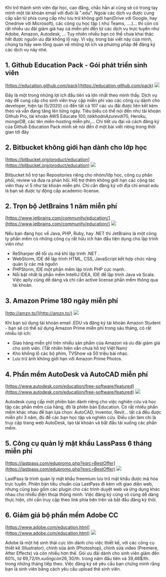 Khi trở thành sinh viên đại học, cao đẳng, chắc hẳn ai cũng sẽ có trong tay mình một tài khoản email với đuôi là ".edu". Ngoài các dịch vụ được cung cấp sẵn từ phía cung cấp như lưu trữ không giới hạn(Drive với Google, hay Onedrive với Microsoft), các công cụ học tập ( như Teams, ....)... thì còn có rất nhiều ưu đãi giảm giá hay cả miễn phí đến từ các dịch vụ trực tuyến như Adobe, Amazon, Autodesk, ...
Tuy nhiên nhiều bạn có thể chưa khai thác hết được nguồn ưu đãi khổng lồ này. Vì vậy, trong bài viết này của mình, chúng ta hãy xem tổng quan về những lợi ích và phương pháp để đăng ký các dịch vụ này nhé.

## 1. Github Education Pack - Gói phát triển sinh viên
[https://education.github.com/pack](https://education.github.com/pack)
![](https://images.viblo.asia/179a2eb2-60f9-418b-b66e-5a0dfe56632e.png)

Đây là một trong những lợi ích đầu tiên và lớn nhất theo mình thấy. Dịch vụ này để cung cấp cho sinh viên truy cập miễn phí vào các công cụ dành cho developer, hiện tại (5/2020) có đến tất cả 107 các ưu đãi được liên kết kèm theo và vẫn đang tăng lên từng ngày. Tiêu biểu có thể nói đến như tài khoản Github Pro, tài khoản AWS Educate 100$, tài khoản Azure với 70$, Heroku, mongoDB, các tên miền-hosting miễn phí,...
Chi tiết ưu đại và cách đăng ký của Github Education Pack mình sẽ nói đến ở một bài viết riêng trong thời gian tới đây

## 2. Bitbucket không giới hạn dành cho lớp học
[https://bitbucket.org/product/education](https://bitbucket.org/product/education)
![](https://images.viblo.asia/2626e1f1-c5b8-4332-9a8f-6a2197fbe702.png)

Bitbucket hỗ trợ tạo Repositories riêng cho nhóm/lớp học, công cụ phân phối, review và đưa ra phản hồi. Hỗ trợ thêm không giới hạn các cộng tác viên thay vì 5 như tài khoản miễn phí. Chỉ cần đăng ký với địa chỉ email edu là bạn sẽ được tự động cấp academic-license.


## 2. Trọn bộ JetBrains 1 năm miễn phí
[https://www.jetbrains.com/community/education/](https://www.jetbrains.com/community/education/)
![](https://images.viblo.asia/abeedb9b-fe6c-494d-8776-3c81679f1c41.png)

Nếu bạn đang học về Java, PHP, Ruby, hay .NET thì JetBrains là một công ty phần mềm có những công cụ rất hữu ích hàn đầu tiện dụng cho lập trình viên như:
- ReSharper để tối ưu mã khi lập trình .NET .
- WebStorm, IDE để lập trình HTML, CSS, JavaScript kết hợp chức năng quản lý các mã nguồn
- PHPStorm, IDE một phần mềm lập trình PHP cực mạnh.
- Nổi bật nhất là phần mềm IntelliJ IDEA, IDE để lập trình Java và Scala.
Việc aplly cũng dễ dàng và chỉ cần active license phần mềm thông qua tài khoản.

## 3. Amazon Prime 180 ngày miễn phí
[http://amzn.to/](http://amzn.to/)
![](https://images.viblo.asia/f210562d-7fbe-4b17-bd5b-072964a5648a.png)

Khi bạn sử dụng tài khoản email .EDU và đăng ký tài khoản Amazon Student - bạn sẽ có thể sử dụng Amazon Prime miễn phí trong sáu tháng, có rất nhiều lợi ích: 
- Giao hàng miễn phí trên nhiều sản phẩm của Amazon và ưu đãi giảm giá cho sinh viên. (Tất nhiên hiện vẫn chưa hỗ trợ Việt Nam)
- Kho khổng lồ các bộ phim, TVShow và 50 triệu bài nhạc.
- Lưu trữ ảnh không giới hạn với Amazon Prime Photos.

## 4. Phần mềm AutoDesk và AutoCAD miễn phí
[https://www.autodesk.com/education/free-software/featured](https://www.autodesk.com/education/free-software/featured)
![](https://images.viblo.asia/7b58080a-defb-484e-89a2-eaf91a5247bc.png)

Autodesk cung cấp một phiên bản dành riêng cho việc nghiên cứu và học tập các phần mềm của hãng, đó là phiên bản Education. Có rất nhiều phần mềm khác nhau để bạn lựa chọn: AutoCAD, Inventor, Revit... tất cả đều được miễn phí 3 năm, đủ để các bạn học tập và nghiên cứu. Điều cần làm chỉ là truy cập trang web AutoDesk, tạo tài khoản và bắt đầu tải xuống các phần mềm.

## 5. Công cụ quản lý mật khẩu LassPass 6 tháng miễn phí
[https://lastpass.com/edupromo.php?esrc=BestOffer](https://lastpass.com/edupromo.php?esrc=BestOffer)
![](https://images.viblo.asia/3a2ab4e5-d003-4d8d-b21f-d72ddc5be477.png)

LastPass là trình quản lý mật khẩu freemium lưu trữ mật khẩu được mã hóa trực tuyến. Phiên bản tiêu chuẩn của LastPass đi kèm với giao diện web, nhưng cũng bao gồm các plugin cho các trình duyệt web và ứng dụng khác nhau cho nhiều điện thoại thông minh. Việc đăng ký cũng vô cùng dễ dàng thực hiện, chỉ cần truy cập theo link phía bên trên và bắt đầu đăng ký thôi.

## 6. Giảm giá bộ phần mềm Adobe CC
[https://www.adobe.com/education.html](https://www.adobe.com/education.html)
![](https://images.viblo.asia/10db904b-03dd-4d97-be8d-99f2818918fc.png)

Adobe là một hệ sinh thái cực lớn dành cho việc thiết kế, với các công cụ thiết kế (Illustrator), chỉnh sửa ảnh (Photoshop), chỉnh sửa video (Premiere, After Effects) và còn nhiều hơn thế. Gói ưu đãi dành cho sinh viên giảm đến 60%, từ 69,72$/th. xuống còn 26,30$/th. trong năm đầu tiên và 39,46$/th. trong những tháng tiếp theo. Việc đăng ký sẽ yêu cầu bạn chứng minh rằng bạn là sinh viên bằng cách yêu cầu upload thẻ sinh viên.